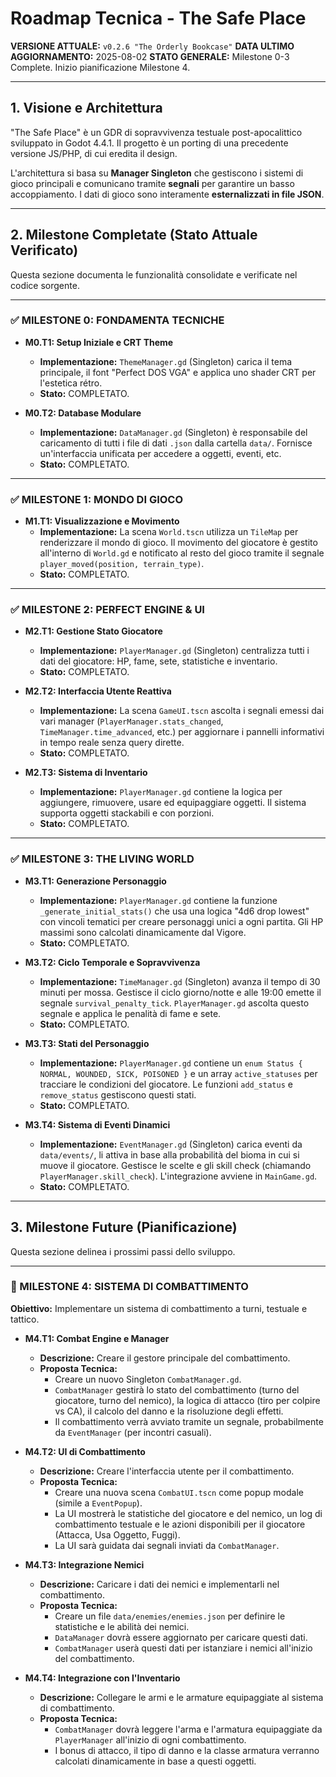# Roadmap Tecnica - The Safe Place

**VERSIONE ATTUALE:** `v0.2.6 "The Orderly Bookcase"`
**DATA ULTIMO AGGIORNAMENTO:** 2025-08-02
**STATO GENERALE:** Milestone 0-3 Complete. Inizio pianificazione Milestone 4.

---

## **1. Visione e Architettura**

"The Safe Place" è un GDR di sopravvivenza testuale post-apocalittico sviluppato in Godot 4.4.1. Il progetto è un porting di una precedente versione JS/PHP, di cui eredita il design.

L'architettura si basa su **Manager Singleton** che gestiscono i sistemi di gioco principali e comunicano tramite **segnali** per garantire un basso accoppiamento. I dati di gioco sono interamente **esternalizzati in file JSON**.

---

## **2. Milestone Completate (Stato Attuale Verificato)**

Questa sezione documenta le funzionalità consolidate e verificate nel codice sorgente.

---

### **✅ MILESTONE 0: FONDAMENTA TECNICHE**
- **M0.T1: Setup Iniziale e CRT Theme**
  - **Implementazione:** `ThemeManager.gd` (Singleton) carica il tema principale, il font "Perfect DOS VGA" e applica uno shader CRT per l'estetica rétro.
  - **Stato:** COMPLETATO.

- **M0.T2: Database Modulare**
  - **Implementazione:** `DataManager.gd` (Singleton) è responsabile del caricamento di tutti i file di dati `.json` dalla cartella `data/`. Fornisce un'interfaccia unificata per accedere a oggetti, eventi, etc.
  - **Stato:** COMPLETATO.

---

### **✅ MILESTONE 1: MONDO DI GIOCO**
- **M1.T1: Visualizzazione e Movimento**
  - **Implementazione:** La scena `World.tscn` utilizza un `TileMap` per renderizzare il mondo di gioco. Il movimento del giocatore è gestito all'interno di `World.gd` e notificato al resto del gioco tramite il segnale `player_moved(position, terrain_type)`.
  - **Stato:** COMPLETATO.

---

### **✅ MILESTONE 2: PERFECT ENGINE & UI**
- **M2.T1: Gestione Stato Giocatore**
  - **Implementazione:** `PlayerManager.gd` (Singleton) centralizza tutti i dati del giocatore: HP, fame, sete, statistiche e inventario.
  - **Stato:** COMPLETATO.

- **M2.T2: Interfaccia Utente Reattiva**
  - **Implementazione:** La scena `GameUI.tscn` ascolta i segnali emessi dai vari manager (`PlayerManager.stats_changed`, `TimeManager.time_advanced`, etc.) per aggiornare i pannelli informativi in tempo reale senza query dirette.
  - **Stato:** COMPLETATO.

- **M2.T3: Sistema di Inventario**
  - **Implementazione:** `PlayerManager.gd` contiene la logica per aggiungere, rimuovere, usare ed equipaggiare oggetti. Il sistema supporta oggetti stackabili e con porzioni.
  - **Stato:** COMPLETATO.

---

### **✅ MILESTONE 3: THE LIVING WORLD**
- **M3.T1: Generazione Personaggio**
  - **Implementazione:** `PlayerManager.gd` contiene la funzione `_generate_initial_stats()` che usa una logica "4d6 drop lowest" con vincoli tematici per creare personaggi unici a ogni partita. Gli HP massimi sono calcolati dinamicamente dal Vigore.
  - **Stato:** COMPLETATO.

- **M3.T2: Ciclo Temporale e Sopravvivenza**
  - **Implementazione:** `TimeManager.gd` (Singleton) avanza il tempo di 30 minuti per mossa. Gestisce il ciclo giorno/notte e alle 19:00 emette il segnale `survival_penalty_tick`. `PlayerManager.gd` ascolta questo segnale e applica le penalità di fame e sete.
  - **Stato:** COMPLETATO.

- **M3.T3: Stati del Personaggio**
  - **Implementazione:** `PlayerManager.gd` contiene un `enum Status { NORMAL, WOUNDED, SICK, POISONED }` e un array `active_statuses` per tracciare le condizioni del giocatore. Le funzioni `add_status` e `remove_status` gestiscono questi stati.
  - **Stato:** COMPLETATO.

- **M3.T4: Sistema di Eventi Dinamici**
  - **Implementazione:** `EventManager.gd` (Singleton) carica eventi da `data/events/`, li attiva in base alla probabilità del bioma in cui si muove il giocatore. Gestisce le scelte e gli skill check (chiamando `PlayerManager.skill_check`). L'integrazione avviene in `MainGame.gd`.
  - **Stato:** COMPLETATO.

---

## **3. Milestone Future (Pianificazione)**

Questa sezione delinea i prossimi passi dello sviluppo.

---

### **🎯 MILESTONE 4: SISTEMA DI COMBATTIMENTO**
**Obiettivo:** Implementare un sistema di combattimento a turni, testuale e tattico.

- **M4.T1: Combat Engine e Manager**
  - **Descrizione:** Creare il gestore principale del combattimento.
  - **Proposta Tecnica:**
    - Creare un nuovo Singleton `CombatManager.gd`.
    - `CombatManager` gestirà lo stato del combattimento (turno del giocatore, turno del nemico), la logica di attacco (tiro per colpire vs CA), il calcolo del danno e la risoluzione degli effetti.
    - Il combattimento verrà avviato tramite un segnale, probabilmente da `EventManager` (per incontri casuali).

- **M4.T2: UI di Combattimento**
  - **Descrizione:** Creare l'interfaccia utente per il combattimento.
  - **Proposta Tecnica:**
    - Creare una nuova scena `CombatUI.tscn` come popup modale (simile a `EventPopup`).
    - La UI mostrerà le statistiche del giocatore e del nemico, un log di combattimento testuale e le azioni disponibili per il giocatore (Attacca, Usa Oggetto, Fuggi).
    - La UI sarà guidata dai segnali inviati da `CombatManager`.

- **M4.T3: Integrazione Nemici**
  - **Descrizione:** Caricare i dati dei nemici e implementarli nel combattimento.
  - **Proposta Tecnica:**
    - Creare un file `data/enemies/enemies.json` per definire le statistiche e le abilità dei nemici.
    - `DataManager` dovrà essere aggiornato per caricare questi dati.
    - `CombatManager` userà questi dati per istanziare i nemici all'inizio del combattimento.

- **M4.T4: Integrazione con l'Inventario**
  - **Descrizione:** Collegare le armi e le armature equipaggiate al sistema di combattimento.
  - **Proposta Tecnica:**
    - `CombatManager` dovrà leggere l'arma e l'armatura equipaggiate da `PlayerManager` all'inizio di ogni combattimento.
    - I bonus di attacco, il tipo di danno e la classe armatura verranno calcolati dinamicamente in base a questi oggetti.
